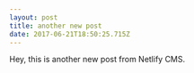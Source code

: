 ```yaml
---
layout: post
title: another new post
date: 2017-06-21T18:50:25.715Z
---
```

Hey, this is another new post from Netlify CMS.
